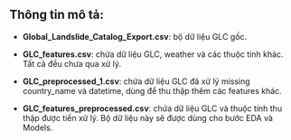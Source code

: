 ## Thông tin mô tả:
* **Global_Landslide_Catalog_Export.csv**: bộ dữ liệu GLC gốc.

* **GLC_features.csv**: chứa dữ liệu GLC, weather và các thuộc tính khác. Tất cả đều chưa qua xử lý.

* **GLC_preprocessed_1.csv**: chứa dữ liệu GLC đã xử lý missing country_name và datetime, dùng để thu thập thêm các features khác.
    
* **GLC_features_preprocessed.csv**: chứa dữ liệu GLC và thuộc tính thu thập được tiền xử lý. Bộ dữ liệu này sẽ được dùng cho bước EDA và Models.